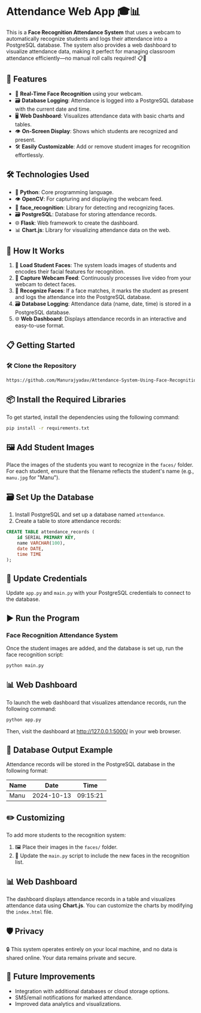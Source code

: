 # Attendance Web App 🎓📊

This is a **Face Recognition Attendance System** that uses a webcam to automatically recognize students and logs their attendance into a PostgreSQL database. The system also provides a web dashboard to visualize attendance data, making it perfect for managing classroom attendance efficiently—no manual roll calls required! 📋🎉

## 🚀 Features

- 🎥 **Real-Time Face Recognition** using your webcam.
- 🗃️ **Database Logging**: Attendance is logged into a PostgreSQL database with the current date and time.
- 🖥️ **Web Dashboard**: Visualizes attendance data with basic charts and tables.
- 👁️ **On-Screen Display**: Shows which students are recognized and present.
- 🛠️ **Easily Customizable**: Add or remove student images for recognition effortlessly.

## 🛠️ Technologies Used

- 🐍 **Python**: Core programming language.
- 👁️ **OpenCV**: For capturing and displaying the webcam feed.
- 🤖 **face_recognition**: Library for detecting and recognizing faces.
- 🗃️ **PostgreSQL**: Database for storing attendance records.
- 🌐 **Flask**: Web framework to create the dashboard.
- 📊 **Chart.js**: Library for visualizing attendance data on the web.

## 🎒 How It Works

1. 📸 **Load Student Faces**: The system loads images of students and encodes their facial features for recognition.
2. 🎥 **Capture Webcam Feed**: Continuously processes live video from your webcam to detect faces.
3. 🧠 **Recognize Faces**: If a face matches, it marks the student as present and logs the attendance into the PostgreSQL database.
4. 🗃️ **Database Logging**: Attendance data (name, date, time) is stored in a PostgreSQL database.
5. 🌐 **Web Dashboard**: Displays attendance records in an interactive and easy-to-use format.

## 📋 Getting Started

### 🛠️ Clone the Repository

```bash
https://github.com/Manurajyadav/Attendance-System-Using-Face-Recognition.git
```
## 📦 Install the Required Libraries

To get started, install the dependencies using the following command:

```bash
pip install -r requirements.txt
```
## 🖼️ Add Student Images

Place the images of the students you want to recognize in the `faces/` folder. For each student, ensure that the filename reflects the student's name (e.g., `manu.jpg` for "Manu").

## 🗃️ Set Up the Database

1. Install PostgreSQL and set up a database named `attendance`.
2. Create a table to store attendance records:

```sql
CREATE TABLE attendance_records (
    id SERIAL PRIMARY KEY,
    name VARCHAR(100),
    date DATE,
    time TIME
);
```
## 🔑 Update Credentials

Update `app.py` and `main.py` with your PostgreSQL credentials to connect to the database.

## ▶️ Run the Program

### Face Recognition Attendance System

Once the student images are added, and the database is set up, run the face recognition script:

```bash
python main.py
```
## 📊 Web Dashboard

To launch the web dashboard that visualizes attendance records, run the following command:

```bash
python app.py
```
Then, visit the dashboard at http://127.0.0.1:5000/ in your web browser.
## 📂 Database Output Example

Attendance records will be stored in the PostgreSQL database in the following format:

| Name | Date       | Time     |
|------|------------|----------|
| Manu | 2024-10-13 | 09:15:21 |

## ✏️ Customizing

To add more students to the recognition system:

1. 🖼️ Place their images in the `faces/` folder.
2. 📝 Update the `main.py` script to include the new faces in the recognition list.

## 📊 Web Dashboard

The dashboard displays attendance records in a table and visualizes attendance data using **Chart.js**. You can customize the charts by modifying the `index.html` file.

## 🛡️ Privacy

🔒 This system operates entirely on your local machine, and no data is shared online. Your data remains private and secure.

## 🚀 Future Improvements

- Integration with additional databases or cloud storage options.
- SMS/email notifications for marked attendance.
- Improved data analytics and visualizations.
